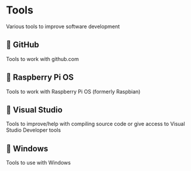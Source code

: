 # Tools

Various tools to improve software development

## 📁 GitHub

Tools to work with github.com

## 📁 Raspberry Pi OS

Tools to work with Raspberry Pi OS (formerly Raspbian)

## 📁 Visual Studio

Tools to improve/help with compiling source code or give access to Visual Studio Developer tools

## 📁 Windows

Tools to use with Windows
